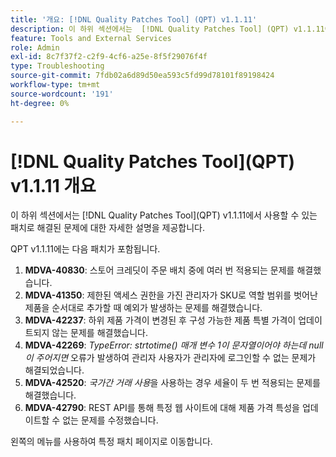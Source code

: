 ```yaml
---
title: '개요: [!DNL Quality Patches Tool] (QPT) v1.1.11'
description: 이 하위 섹션에서는  [!DNL Quality Patches Tool] (QPT) v1.1.11에서 사용할 수 있는 패치로 해결된 문제에 대한 자세한 설명을 제공합니다.
feature: Tools and External Services
role: Admin
exl-id: 8c7f37f2-c2f9-4cf6-a25e-8f5f29076f4f
type: Troubleshooting
source-git-commit: 7fdb02a6d89d50ea593c5fd99d78101f89198424
workflow-type: tm+mt
source-wordcount: '191'
ht-degree: 0%

---
```


# [!DNL Quality Patches Tool]&#x200B;(QPT) v1.1.11 개요

이 하위 섹션에서는 [!DNL Quality Patches Tool]&#x200B;(QPT) v1.1.11에서 사용할 수 있는 패치로 해결된 문제에 대한 자세한 설명을 제공합니다.

QPT v1.1.11에는 다음 패치가 포함됩니다.

1. **MDVA-40830**: 스토어 크레딧이 주문 배치 중에 여러 번 적용되는 문제를 해결했습니다.
1. **MDVA-41350**: 제한된 액세스 권한을 가진 관리자가 SKU로 역할 범위를 벗어난 제품을 순서대로 추가할 때 예외가 발생하는 문제를 해결했습니다.
1. **MDVA-42237**: 하위 제품 가격이 변경된 후 구성 가능한 제품 특별 가격이 업데이트되지 않는 문제를 해결했습니다.
1. **MDVA-42269**: *TypeError: strtotime() 매개 변수 1이 문자열이어야 하는데 null이 주어지면* 오류가 발생하여 관리자 사용자가 관리자에 로그인할 수 없는 문제가 해결되었습니다.
1. **MDVA-42520**: *국가간 거래 사용*&#x200B;을 사용하는 경우 세율이 두 번 적용되는 문제를 해결했습니다.
1. **MDVA-42790**: REST API를 통해 특정 웹 사이트에 대해 제품 가격 특성을 업데이트할 수 없는 문제를 수정했습니다.

왼쪽의 메뉴를 사용하여 특정 패치 페이지로 이동합니다.
